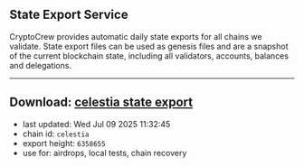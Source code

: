 ## State Export Service
CryptoCrew provides automatic daily state exports for all chains we validate. State export files can be used as genesis files and are a snapshot of the current blockchain state, including all validators, accounts, balances and delegations.

---
**Download: [celestia state export](https://dl-eu2.ccvalidators.com/SERVICE/celestia/celestia_export_6358655.json)**
---

- last updated: Wed Jul 09 2025 11:32:45
- chain id: `celestia`
- export height: `6358655`
- use for: airdrops, local tests, chain recovery
